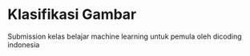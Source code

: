 # Klasifikasi Gambar

Submission kelas belajar machine learning untuk pemula oleh dicoding indonesia
